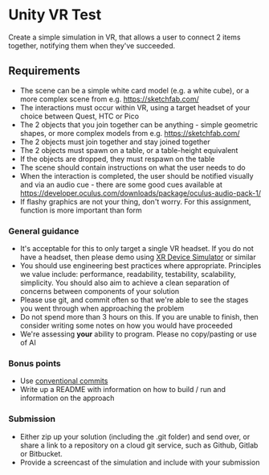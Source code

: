 # Unity VR Test

Create a simple simulation in VR, that allows a user to connect 2 items together, notifying them when they've succeeded.

## Requirements

- The scene can be a simple white card model (e.g. a white cube), or a more complex scene from e.g. https://sketchfab.com/
- The interactions must occur within VR, using a target headset of your choice between Quest, HTC or Pico
- The 2 objects that you join together can be anything - simple geometric shapes, or more complex models from e.g. https://sketchfab.com/
- The 2 objects must join together and stay joined together
- The 2 objects must spawn on a table, or a table-height equivalent
- If the objects are dropped, they must respawn on the table
- The scene should contain instructions on what the user needs to do
- When the interaction is completed, the user should be notified visually and via an audio cue - there are some good cues available at https://developer.oculus.com/downloads/package/oculus-audio-pack-1/
- If flashy graphics are not your thing, don't worry. For this assignment, function is more important than form

### General guidance

- It's acceptable for this to only target a single VR headset. If you do not have a headset, then please demo using [XR Device Simulator](https://docs.unity3d.com/Packages/com.unity.xr.interaction.toolkit@3.0/manual/xr-device-simulator-overview.html) or similar
- You should use engineering best practices where appropriate. Principles we value include: performance, readability, testability, scalability, simplicity. You should also aim to achieve a clean separation of concerns between components of your solution
- Please use git, and commit often so that we're able to see the stages you went through when approaching the problem
- Do not spend more than 3 hours on this. If you are unable to finish, then consider writing some notes on how you would have proceeded
- We're assessing **your** ability to program. Please no copy/pasting or use of AI

### Bonus points

- Use [conventional commits](https://www.conventionalcommits.org/en/v1.0.0/)
- Write up a README with information on how to build / run and information on the approach

### Submission

- Either zip up your solution (including the .git folder) and send over, or share a link to a repository on a cloud git service, such as Github, Gitlab or Bitbucket.
- Provide a screencast of the simulation and include with your submission
